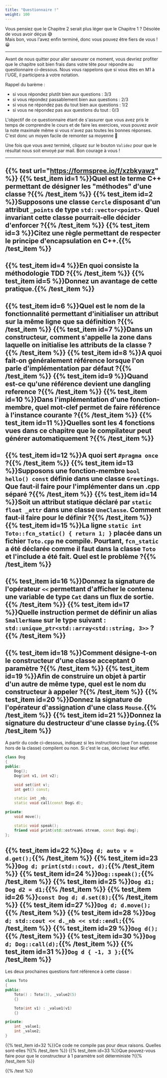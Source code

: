 ```yaml
---
title: "Questionnaire !"
weight: 100
---
```


Vous pensiez que le Chapitre 2 serait plus léger que le Chapitre 1 ? Désolée de vous avoir déçus 😅\
Mais bon, vous l'avez enfin terminé, donc vous pouvez être fiers de vous ! 😀

---

Avant de nous quitter pour aller savourer ce moment, vous devriez profiter que le chapitre soit bien frais dans votre tête pour répondre au questionnaire ci-dessous. Nous vous rappelons que si vous êtes en M1 à l'UGE, il participera à votre notation.

Rappel du barème :
- si vous répondez plutôt bien aux questions : 3/3
- si vous répondez passablement bien aux questions : 2/3
- si vous ne répondez pas du tout bien aux questions : 1/2
- si vous ne répondez pas aux questions du tout : 0/3

L'objectif de ce questionnaire étant de s'assurer que vous avez pris le temps de comprendre le cours et de faire les exercices, vous pouvez avoir la note maximale même si vous n'avez pas toutes les bonnes réponses. C'est donc un moyen facile de remonter sa moyenne 🙂

Une fois que vous avez terminé, cliquez sur le bouton `Validez` pour que le résultat nous soit envoyé par mail. Bon courage à vous !

---

{{% test url="https://formspree.io/f/xzbkyawz" %}}
{{% test_item id=1 %}}Quel est le terme C++ permettant de désigner les "méthodes" d'une classe ?{{% /test_item %}}
{{% test_item id=2 %}}Supposons une classe `Cercle` disposant d'un attribut `_points` de type `std::vector<point>`. Quel invariant cette classe pourrait-elle décider d'enforcer ?{{% /test_item %}}
{{% test_item id=3 %}}Citez une règle permettant de respecter le principe d'encapsulation en C++.{{% /test_item %}}
---
{{% test_item id=4 %}}En quoi consiste la méthodologie TDD ?{{% /test_item %}}
{{% test_item id=5 %}}Donnez un avantage de cette pratique.{{% /test_item %}}
---
{{% test_item id=6 %}}Quel est le nom de la fonctionnalité permettant d'initialiser un attribut sur la même ligne que sa définition ?{{% /test_item %}}
{{% test_item id=7 %}}Dans un constructeur, comment s'appelle la zone dans laquelle on initialise les attributs de la classe ?{{% /test_item %}}
{{% test_item id=8 %}}A quoi fait-on généralement référence lorsque l'on parle d'implémentation par défaut ?{{% /test_item %}}
{{% test_item id=9 %}}Quand est-ce qu'une référence devient une dangling reference ?{{% /test_item %}}
{{% test_item id=10 %}}Dans l'implémentation d'une fonction-membre, quel mot-clef permet de faire référence à l'instance courante ?{{% /test_item %}}
{{% test_item id=11 %}}Quelles sont les 4 fonctions vues dans ce chapitre que le compilateur peut générer automatiquement ?{{% /test_item %}}
---
{{% test_item id=12 %}}A quoi sert `#pragma once` ?{{% /test_item %}}
{{% test_item id=13 %}}Supposons une fonction-membre `bool hello() const` définie dans une classe `Greetings`. Que faut-il faire pour l'implémenter dans un .cpp séparé ?{{% /test_item %}}
{{% test_item id=14 %}}Soit un attribut statique déclaré par `static float _attr` dans une classe `UneClasse`. Comment faut-il faire pour le définir ?{{% /test_item %}}
{{% test_item id=15 %}}La ligne `static int Toto::fcn_static() { return 1; }` placée dans un fichier `Toto.cpp` ne compile. Pourtant, `fcn_static` a été déclarée comme il faut dans la classe `Toto` et l'include a été fait. Quel est le problème ?{{% /test_item %}}
---
{{% test_item id=16 %}}Donnez la signature de l'opérateur `<<` permettant d'afficher le contenu une variable de type `Cat` dans un flux de sortie.{{% /test_item %}}
{{% test_item id=17 %}}Quelle instruction permet de définir un alias `SmallerName` sur le type suivant : `std::unique_ptr<std::array<std::string, 3>>` ?{{% /test_item %}}
---
{{% test_item id=18 %}}Comment désigne-t-on le constructeur d'une classe acceptant 0 paramètre ?{{% /test_item %}}
{{% test_item id=19 %}}Afin de construire un objet à partir d'un autre de même type, quel est le nom du constructeur à appeler ?{{% /test_item %}}
{{% test_item id=20 %}}Donnez la signature de l'opérateur d'assignation d'une class `Mouse`.{{% /test_item %}}
{{% test_item id=21 %}}Donnez la signature du destructeur d'une classe `Dying`.{{% /test_item %}}
---
A partir du code ci-dessous, indiquez si les instructions (que l'on suppose hors de la classe) compilent ou non. Si c'est le cas, décrivez leur effet.
```cpp
class Dog
{
public:
    Dog();
    Dog(int v1, int v2);

    void set(int v);
    int get() const;

    static int _nb;
    static void call(const Dog& d);

private:
    void move();

    static void speak();
    friend void print(std::ostream& stream, const Dog& dog);
};
```

{{% test_item id=22 %}}`Dog d; auto v = d.get();`{{% /test_item %}}
{{% test_item id=23 %}}`Dog d; print(std::cout, d);`{{% /test_item %}}
{{% test_item id=24 %}}`Dog::speak();`{{% /test_item %}}
{{% test_item id=25 %}}`Dog d1; Dog d2 = d1;`{{% /test_item %}}
{{% test_item id=26 %}}`const Dog d; d.set(8);`{{% /test_item %}}
{{% test_item id=27 %}}`Dog d; d.move();`{{% /test_item %}}
{{% test_item id=28 %}}`Dog d; std::cout << d._nb << std::endl;`{{% /test_item %}}
{{% test_item id=29 %}}`Dog d();`{{% /test_item %}}
{{% test_item id=30 %}}`Dog d; Dog::call(d);`{{% /test_item %}}
{{% test_item id=31 %}}`Dog d { -1, 3 };`{{% /test_item %}}
---
Les deux prochaines questions font référence à cette classe :
```cpp
class Toto
{
public:
    Toto() : Toto(3), _value2(5)
    {}

    Toto(int v1) : _value1(v1)
    {}

private:
    int _value1;
    int _value2;
}
```
{{% test_item id=32 %}}Ce code ne compile pas pour deux raisons. Quelles sont-elles ?{{% /test_item %}}
{{% test_item id=33 %}}Que pouvez-vous faire pour que le constructeur à 1 paramètre soit déterministe ?{{% /test_item %}}

{{% /test %}}